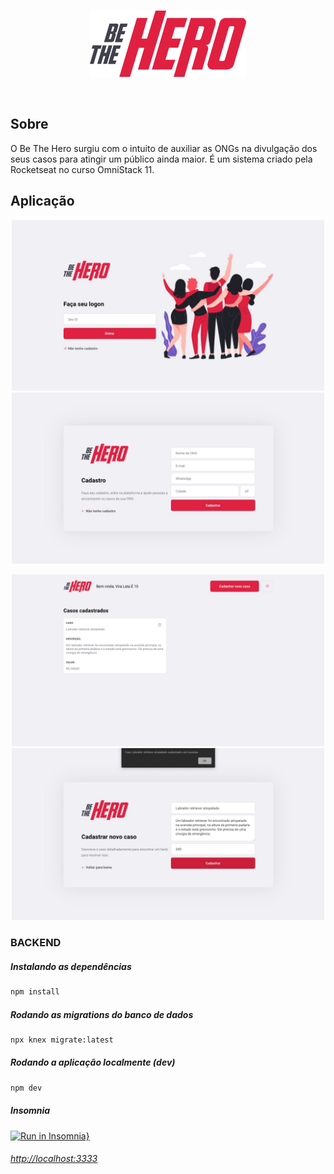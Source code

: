 <br />
<p align="center">
  <a href="https://github.com/jugiorgi/BeTheHero">
    <img src="https://raw.githubusercontent.com/jugiorgi/BeTheHero/master/images/logo.png" alt="Logo">
  </a>
</p>
<br />

## Sobre

O Be The Hero surgiu com o intuito de auxiliar as ONGs na divulgação dos seus casos para atingir um público ainda maior.
É um sistema criado pela Rocketseat no curso OmniStack 11.

## Aplicação

<p align="center">
  <img src="https://raw.githubusercontent.com/jugiorgi/BeTheHero/master/images/login.png" width="500" alt="login">
  <img src="https://raw.githubusercontent.com/jugiorgi/BeTheHero/master/images/cadastro_ong.png" width="500" alt="cadastro ong">
</p>

<p align="center">
  <img src="https://raw.githubusercontent.com/jugiorgi/BeTheHero/master/images/perfil.png" width="500" alt="perfil">
  <img src="https://raw.githubusercontent.com/jugiorgi/BeTheHero/master/images/cadastro_caso.png" width="500" alt="cadastro caso">
</p>


### BACKEND

##### Instalando as dependências

```sh
npm install
```

##### Rodando as migrations do banco de dados

```sh
npx knex migrate:latest
```

##### Rodando a aplicação localmente (dev)

```sh
npm dev
```

##### Insomnia

[![Run in Insomnia}](https://insomnia.rest/images/run.svg)](https://insomnia.rest/run/?label=BeTheHero&uri=https%3A%2F%2Fraw.githubusercontent.com%2Fjugiorgi%2FBackend-BeTheHero%2Fmaster%2FBeTheHero.yaml)


###### [http://localhost:3333](http://localhost:3333)
